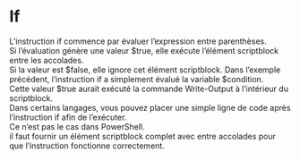 # If

L’instruction if commence par évaluer l’expression entre parenthèses.  
Si l’évaluation génère une valeur $true, elle exécute l’élément scriptblock entre les accolades.  
Si la valeur est $false, elle ignore cet élément scriptblock. 
Dans l’exemple précédent, l’instruction if a simplement évalué la variable $condition.  
Cette valeur $true aurait exécuté la commande Write-Output à l’intérieur du scriptblock.  
Dans certains langages, vous pouvez placer une simple ligne de code après l’instruction if afin de l’exécuter.  
Ce n’est pas le cas dans PowerShell.  
il faut fournir un élément scriptblock complet avec entre accolades pour que l’instruction fonctionne correctement.
 
